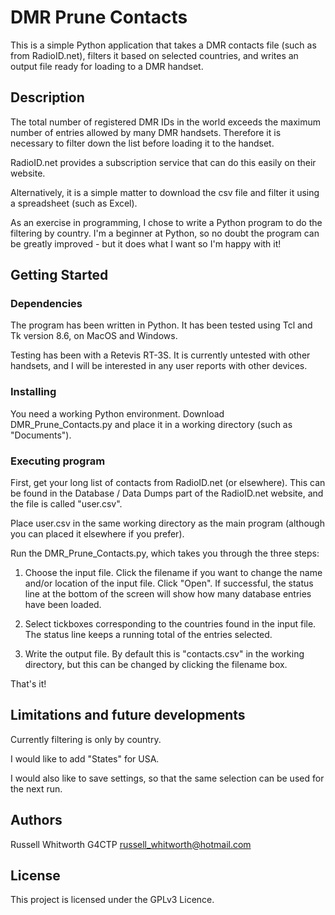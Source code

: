 # DMR Prune Contacts

This is a simple Python application that takes a DMR contacts file (such as from RadioID.net), filters it based on selected countries, and writes an output file ready for loading to a DMR handset.

## Description

The total number of registered DMR IDs in the world exceeds the maximum number of entries allowed by many DMR handsets. Therefore it is necessary to filter down the list before loading it to the handset.

RadioID.net provides a subscription service that can do this easily on their website.

Alternatively, it is a simple matter to download the csv file and filter it using a spreadsheet (such as Excel).

As an exercise in programming, I chose to write a Python program to do the filtering by country. I'm a beginner at Python, so no doubt the program can be greatly improved - but it does what I want so I'm happy with it!

## Getting Started

### Dependencies

The program has been written in Python. It has been tested using Tcl and Tk version 8.6, on MacOS and Windows.

Testing has been with a Retevis RT-3S. It is currently untested with other handsets, and I will be interested in any user reports with other devices.

### Installing

You need a working Python environment. Download DMR_Prune_Contacts.py and place it in a working directory (such as "Documents"). 

### Executing program

First, get your long list of contacts from RadioID.net (or elsewhere). This can be found in the Database / Data Dumps part of the RadioID.net website, and the file is called "user.csv".

Place user.csv in the same working directory as the main program (although you can placed it elsewhere if you prefer).

Run the DMR_Prune_Contacts.py, which takes you through the three steps:

1. Choose the input file. Click the filename if you want to change the name and/or location of the input file. Click "Open". If successful, the status line at the bottom of the screen will show how many database entries have been loaded.

2. Select tickboxes corresponding to the countries found in the input file. The status line keeps a running total of the entries selected.

3. Write the output file. By default this is "contacts.csv" in the working directory, but this can be changed by clicking the filename box.

That's it!


## Limitations and future developments

Currently filtering is only by country. 

I would like to add "States" for USA. 

I would also like to save settings, so that the same selection can be used for the next run.

## Authors

Russell Whitworth G4CTP
russell_whitworth@hotmail.com


## License

This project is licensed under the GPLv3 Licence.
